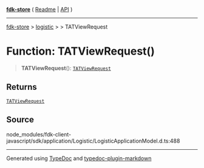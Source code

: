[**fdk-store**](../../../README.md) ( [Readme](../../../README.md) \| [API](../../../API.md) )

---

[fdk-store](../../../API.md) > [logistic](../../README.md) > [<internal>](../README.md) > TATViewRequest

# Function: TATViewRequest()

> **TATViewRequest**(): [`TATViewRequest`](../type-aliases/type-alias.TATViewRequest.md)

## Returns

[`TATViewRequest`](../type-aliases/type-alias.TATViewRequest.md)

## Source

node_modules/fdk-client-javascript/sdk/application/Logistic/LogisticApplicationModel.d.ts:488

---

Generated using [TypeDoc](https://typedoc.org/) and [typedoc-plugin-markdown](https://www.npmjs.com/package/typedoc-plugin-markdown)
